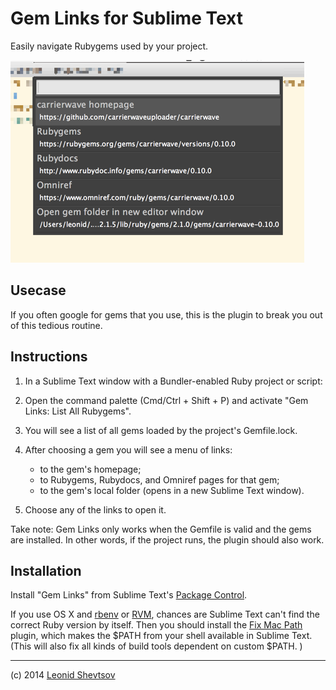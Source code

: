 # Gem Links for Sublime Text

Easily navigate Rubygems used by your project.

![Gem Links menu](screenshot.png)

## Usecase

If you often google for gems that you use, this is the plugin to break you out of this tedious routine.

## Instructions

1. In a Sublime Text window with a Bundler-enabled Ruby project or script:

2. Open the command palette (Cmd/Ctrl + Shift + P) and activate "Gem Links: List All Rubygems".

3. You will see a list of all gems loaded by the project's Gemfile.lock.

4. After choosing a gem you will see a menu of links: 
    * to the gem's homepage;
    * to Rubygems, Rubydocs, and Omniref pages for that gem;
    * to the gem's local folder (opens in a new Sublime Text window).

5. Choose any of the links to open it.

Take note: Gem Links only works when the Gemfile is valid and the gems are installed. In other words, if the project runs, the plugin should also work.

## Installation

Install "Gem Links" from Sublime Text's [Package Control](https://sublime.wbond.net).

If you use OS X and [rbenv](https://github.com/sstephenson/rbenv) or [RVM](https://rvm.io), chances are Sublime Text can't find the correct Ruby version by itself. Then you should install the [Fix Mac Path](https://github.com/int3h/SublimeFixMacPath) plugin, which makes the $PATH from your shell available in Sublime Text. (This will also fix all kinds of build tools dependent on custom $PATH.
)

* * *

(c) 2014 [Leonid Shevtsov](http://leonid.shevtsov.me)
